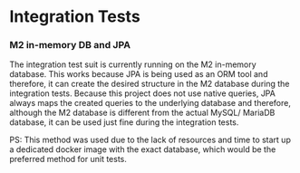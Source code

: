 # Integration Tests
### M2 in-memory DB and JPA
The integration test suit is currently running on the M2 in-memory database.
This works because JPA is being used as an ORM tool and therefore, it can create the
desired structure in the M2 database during the integration tests. Because this
project does not use native queries, JPA always maps the created queries to the underlying
database and therefore, although the M2 database is different from the actual MySQL/ MariaDB
database, it can be used just fine during the integration tests.

PS: This method was used due to the lack of resources and time to start up a dedicated docker
image with the exact database, which would be the preferred method for unit tests.